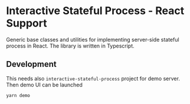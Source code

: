 # Interactive Stateful Process - React Support

Generic base classes and utilities for implementing server-side stateful process
in React. The library is written in Typescript.

## Development

This needs also `interactive-stateful-process` project for demo server. Then demo UI
can be launched
```
yarn demo
```
